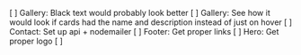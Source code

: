 [ ] Gallery: Black text would probably look better
[ ] Gallery: See how it would look if cards had the name and description instead of just on hover
[ ] Contact: Set up api + nodemailer
[ ] Footer: Get proper links
[ ] Hero: Get proper logo
[ ]